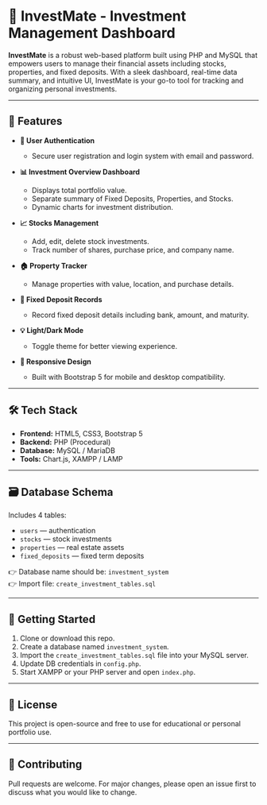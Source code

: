 # 💼 InvestMate - Investment Management Dashboard

**InvestMate** is a robust web-based platform built using PHP and MySQL that empowers users to manage their financial assets including stocks, properties, and fixed deposits. With a sleek dashboard, real-time data summary, and intuitive UI, InvestMate is your go-to tool for tracking and organizing personal investments.

---

## 🚀 Features

- **🔐 User Authentication**
  - Secure user registration and login system with email and password.
  
- **📊 Investment Overview Dashboard**
  - Displays total portfolio value.
  - Separate summary of Fixed Deposits, Properties, and Stocks.
  - Dynamic charts for investment distribution.

- **📈 Stocks Management**
  - Add, edit, delete stock investments.
  - Track number of shares, purchase price, and company name.

- **🏠 Property Tracker**
  - Manage properties with value, location, and purchase details.

- **🏦 Fixed Deposit Records**
  - Record fixed deposit details including bank, amount, and maturity.

- **💡 Light/Dark Mode**
  - Toggle theme for better viewing experience.

- **📱 Responsive Design**
  - Built with Bootstrap 5 for mobile and desktop compatibility.

---

## 🛠️ Tech Stack

- **Frontend:** HTML5, CSS3, Bootstrap 5
- **Backend:** PHP (Procedural)
- **Database:** MySQL / MariaDB
- **Tools:** Chart.js, XAMPP / LAMP

---

## 🗃️ Database Schema

Includes 4 tables:

- `users` — authentication
- `stocks` — stock investments
- `properties` — real estate assets
- `fixed_deposits` — fixed term deposits

👉 Database name should be: `investment_system`  
👉 Import file: `create_investment_tables.sql`

---

## 🚦 Getting Started

1. Clone or download this repo.
2. Create a database named `investment_system`.
3. Import the `create_investment_tables.sql` file into your MySQL server.
4. Update DB credentials in `config.php`.
5. Start XAMPP or your PHP server and open `index.php`.

---

## 📎 License

This project is open-source and free to use for educational or personal portfolio use.

---

## 🤝 Contributing

Pull requests are welcome. For major changes, please open an issue first to discuss what you would like to change.
